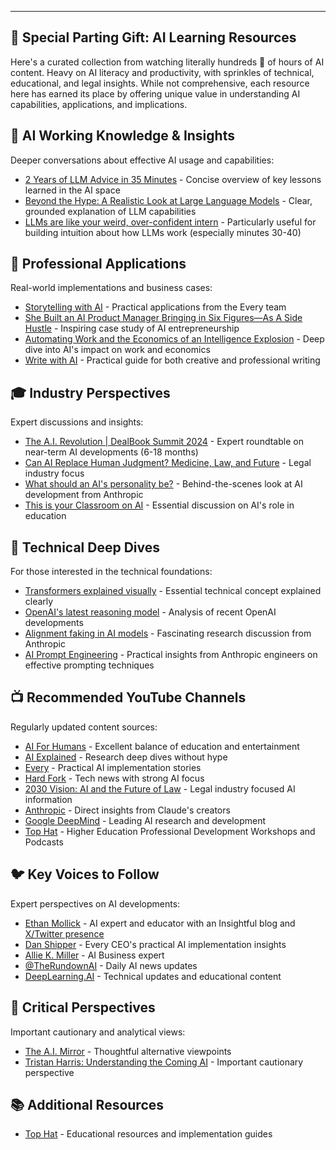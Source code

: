 ---

## **🎁 Special Parting Gift: AI Learning Resources**

Here's a curated collection from watching literally hundreds 😬 of hours of AI content. Heavy on AI literacy and productivity, with sprinkles of technical, educational, and legal insights. While not comprehensive, each resource here has earned its place by offering unique value in understanding AI capabilities, applications, and implications.

## **🧠 AI Working Knowledge & Insights**

Deeper conversations about effective AI usage and capabilities:

- [2 Years of LLM Advice in 35 Minutes](https://youtu.be/nMORNaE_qe4) \- Concise overview of key lessons learned in the AI space  
- [Beyond the Hype: A Realistic Look at Large Language Models](https://youtu.be/Pv0cfsastFs) \- Clear, grounded explanation of LLM capabilities  
- [LLMs are like your weird, over-confident intern](https://youtu.be/6U_Zk_PZ6Kg) \- Particularly useful for building intuition about how LLMs work (especially minutes 30-40)

## **💼 Professional Applications**

Real-world implementations and business cases:

- [Storytelling with AI](https://youtu.be/g_s7O_hlJ2E) \- Practical applications from the Every team  
- [She Built an AI Product Manager Bringing in Six Figures—As A Side Hustle](https://www.youtube.com/watch?v=necYAKkWqjg) \- Inspiring case study of AI entrepreneurship  
- [Automating Work and the Economics of an Intelligence Explosion](https://youtu.be/IToUmAv5tcg) \- Deep dive into AI's impact on work and economics  
- [Write with AI](https://youtu.be/xh54WgXEI8o) \- Practical guide for both creative and professional writing

## **🎓 Industry Perspectives**

Expert discussions and insights:

- [The A.I. Revolution | DealBook Summit 2024](https://youtu.be/AhiYRseTAVw) \- Expert roundtable on near-term AI developments (6-18 months)  
- [Can AI Replace Human Judgment? Medicine, Law, and Future](https://youtu.be/HVz0OxgtTqA) \- Legal industry focus  
- [What should an AI's personality be?](https://youtu.be/iyJj9RxSsBY) \- Behind-the-scenes look at AI development from Anthropic  
- [This is your Classroom on AI](https://open.spotify.com/episode/6Uof9gSBvSV1BbTmTiriGn) \- Essential discussion on AI's role in education

## **🔬 Technical Deep Dives**

For those interested in the technical foundations:

- [Transformers explained visually](https://www.youtube.com/@3blue1brown) \- Essential technical concept explained clearly  
- [OpenAI's latest reasoning model](https://youtu.be/YAgIh4aFawU) \- Analysis of recent OpenAI developments  
- [Alignment faking in AI models](https://youtu.be/9eXV64O2Xp8) \- Fascinating research discussion from Anthropic  
- [AI Prompt Engineering](https://youtu.be/T9aRN5JkmL8) \- Practical insights from Anthropic engineers on effective prompting techniques

## **📺 Recommended YouTube Channels**

Regularly updated content sources:

- [AI For Humans](https://www.youtube.com/@AIForHumansShow) \- Excellent balance of education and entertainment  
- [AI Explained](https://www.youtube.com/@aiexplained-official) \- Research deep dives without hype  
- [Every](https://www.youtube.com/@EveryInc) \- Practical AI implementation stories  
- [Hard Fork](https://www.youtube.com/@hardfork) \- Tech news with strong AI focus  
- [2030 Vision: AI and the Future of Law](https://www.youtube.com/@2030VisionPodcast) \- Legal industry focused AI information
- [Anthropic](https://www.youtube.com/@anthropic-ai) \- Direct insights from Claude's creators  
- [Google DeepMind](https://www.youtube.com/@Google_DeepMind) \- Leading AI research and development
- [Top Hat](https://www.youtube.com/@TopHatHQ/videos) \- Higher Education Professional Development Workshops and Podcasts

## **🐦 Key Voices to Follow**

Expert perspectives on AI developments:

- [Ethan Mollick](https://www.oneusefulthing.org/) \- AI expert and educator with an Insightful blog and [X/Twitter presence](https://x.com/emollick)  
- [Dan Shipper](https://x.com/danshipper) \- Every CEO's practical AI implementation insights  
- [Allie K. Miller](https://x.com/alliekmiller) \- AI Business expert  
- [@TheRundownAI](https://x.com/TheRundownAI) \- Daily AI news updates  
- [DeepLearning.AI](https://x.com/DeepLearningAI) \- Technical updates and educational content

## **🤔 Critical Perspectives**

Important cautionary and analytical views:

- [The A.I. Mirror](https://youtu.be/PhSUfZ4XMt8) \- Thoughtful alternative viewpoints  
- [Tristan Harris: Understanding the Coming AI](https://youtu.be/ZFF7WdWGric) \- Important cautionary perspective

## **📚 Additional Resources**

- [Top Hat](https://tophat.com/teaching-resources/webinars-and-videos/) \- Educational resources and implementation guides